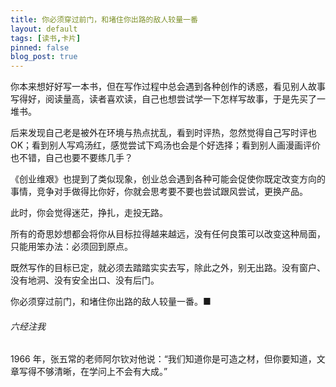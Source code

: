 ```yaml
---
title: 你必须穿过前门，和堵住你出路的敌人较量一番
layout: default
tags: [读书,卡片]
pinned: false
blog_post: true
---
```


你本来想好好写一本书，但在写作过程中总会遇到各种创作的诱惑，看见别人故事写得好，阅读量高，读者喜欢读，自己也想尝试学一下怎样写故事，于是先买了一堆书。

后来发现自己老是被外在环境与热点扰乱，看到时评热，忽然觉得自己写时评也 OK；看到别人写鸡汤红，感觉尝试下鸡汤也会是个好选择；看到别人画漫画评价也不错，自己也要不要练几手？

《创业维艰》也提到了类似现象，创业总会遇到各种可能会促使你既定改变方向的事情，竞争对手做得比你好，你就会思考要不要也尝试跟风尝试，更换产品。

此时，你会觉得迷茫，挣扎，走投无路。

所有的奇思妙想都会将你从目标拉得越来越远，没有任何良策可以改变这种局面，只能用笨办法：必须回到原点。

既然写作的目标已定，就必须去踏踏实实去写，除此之外，别无出路。没有窗户、没有地洞、没有安全出口、没有后门。

你必须穿过前门，和堵住你出路的敌人较量一番。■


###### 六经注我

1966 年，张五常的老师阿尔钦对他说：“我们知道你是可造之材，但你要知道，文章写得不够清晰，在学问上不会有大成。”


